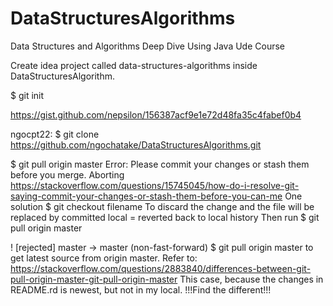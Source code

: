 # DataStructuresAlgorithms
Data Structures and Algorithms Deep Dive Using Java Ude Course

Create idea project called data-structures-algorithms inside DataStructuresAlgorithm.

$ git init

https://gist.github.com/nepsilon/156387acf9e1e72d48fa35c4fabef0b4

ngocpt22: $ git clone https://github.com/ngochatake/DataStructuresAlgorithms.git

$ git pull origin master
Error: Please commit your changes or stash them before you merge. Aborting
https://stackoverflow.com/questions/15745045/how-do-i-resolve-git-saying-commit-your-changes-or-stash-them-before-you-can-me
One solution
$ git checkout filename
To discard the change and the file will be replaced by committed local = reverted back to local history
Then run $ git pull origin master

! [rejected]        master -> master (non-fast-forward)
$ git pull origin master
to get latest source from origin master. Refer to: https://stackoverflow.com/questions/2883840/differences-between-git-pull-origin-master-git-pull-origin-master
This case, because the changes in README.rd is newest, but not in my local. !!!Find the different!!!
